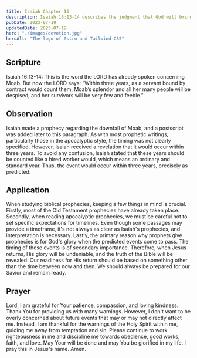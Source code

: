 ```yaml
---
title: Isaiah Chapter 16
description: Isaiah 16:13-14 describes the judgment that God will bring upon Moab for their pride and arrogance. It serves as a warning to all who exalt themselves above God.
pubDate: 2023-07-19
updatedDate: 2023-07-19
hero: "./images/devotion.jpg"
heroAlt: "The logo of Astro and Tailwind CSS"
---
```


## Scripture

  

Isaiah 16:13-14: This is the word the LORD has already spoken concerning Moab. But now the LORD says: “Within three years, as a servant bound by contract would count them, Moab’s splendor and all her many people will be despised, and her survivors will be very few and feeble.”
  

## Observation

Isaiah made a prophecy regarding the downfall of Moab, and a postscript was added later to this paragraph. As with most prophetic writings, particularly those in the apocalyptic style, the timing was not clearly specified. However, Isaiah received a revelation that it would occur within three years. To avoid any confusion, Isaiah stated that these years should be counted like a hired worker would, which means an ordinary and standard year. Thus, the event would occur within three years, precisely as predicted.
  


## Application

When studying biblical prophecies, keeping a few things in mind is crucial. Firstly, most of the Old Testament prophecies have already taken place. Secondly, when reading apocalyptic prophecies, we must be careful not to set specific expectations for timelines. Even though some passages may provide a timeframe, it's not always as clear as Isaiah's prophecies, and interpretation is necessary. Lastly, the primary reason why prophets give prophecies is for God's glory when the predicted events come to pass. The timing of these events is of secondary importance. Therefore, when Jesus returns, His glory will be undeniable, and the truth of the Bible will be revealed. Our readiness for His return should be based on something other than the time between now and then. We should always be prepared for our Savior and remain ready.

  

## Prayer

Lord, I am grateful for Your patience, compassion, and loving kindness. Thank You for providing us with many warnings. However, I don't want to be overly concerned about future events that may or may not directly affect me. Instead, I am thankful for the warnings of the Holy Spirit within me, guiding me away from temptation and sin. Please continue to work righteousness in me and discipline me towards obedience, good works, faith, and love. May Your will be done and may You be glorified in my life. I pray this in Jesus's name. Amen.
